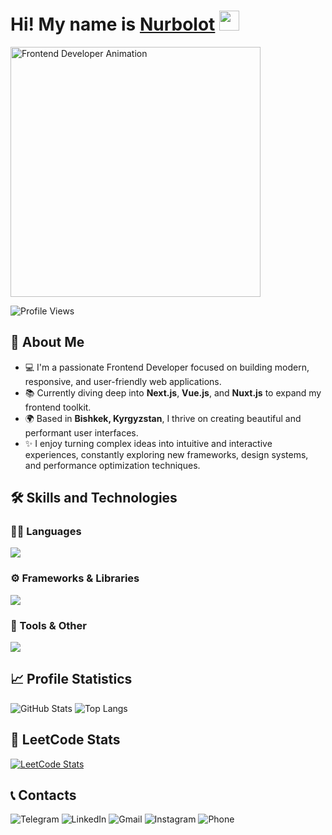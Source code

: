 <h1>
  Hi! My name is <a href="#" target="_blank">Nurbolot</a> 
  <img src="https://github.com/blackcater/blackcater/raw/main/images/Hi.gif" height="32"/>
</h1>

<img src="https://media.giphy.com/media/qgQUggAC3Pfv687qPC/giphy.gif" width="400" alt="Frontend Developer Animation" />

![Profile Views](https://komarev.com/ghpvc/?username=Nurbolot0225&color=blue&style=flat-square)

## 🚀 About Me

- 💻 I'm a passionate Frontend Developer focused on building modern, responsive, and user-friendly web applications.
- 📚 Currently diving deep into **Next.js**, **Vue.js**, and **Nuxt.js** to expand my frontend toolkit.
- 🌍 Based in **Bishkek, Kyrgyzstan**, I thrive on creating beautiful and performant user interfaces.
- ✨ I enjoy turning complex ideas into intuitive and interactive experiences, constantly exploring new frameworks, design systems, and performance optimization techniques.

## 🛠️ Skills and Technologies

### 🧑‍💻 Languages
<p>
  <img src="https://skillicons.dev/icons?i=html,css,js,typescript" />
</p>

### ⚙️ Frameworks & Libraries
<p>
  <img src="https://skillicons.dev/icons?i=react,redux,nextjs,bootstrap,materialui,styledcomponents,sass" />
</p>

### 🧰 Tools & Other
<p>
  <img src="https://skillicons.dev/icons?i=git,webpack,gulp" />
</p>

## 📈 Profile Statistics

![GitHub Stats](https://github-readme-stats.vercel.app/api?username=Nurbolot0225&show_icons=true&theme=radical)
![Top Langs](https://github-readme-stats.vercel.app/api/top-langs/?username=Nurbolot0225&layout=compact&theme=radical)

## 🧠 LeetCode Stats

[![LeetCode Stats](https://leetcard.jacoblin.cool/Nurbolot0225?theme=dark&font=Fira+Code&ext=contest)](https://leetcode.com/Nurbolot0225/)

## 📞 Contacts

<p align="left">
    <a href="https://t.me/Nurbolot25" style="text-decoration: none;" target="_blank">
        <img src="https://img.shields.io/badge/Telegram-2CA5E0?style=for-the-badge&logo=telegram&logoColor=white" alt="Telegram">
    </a>
    <a href="https://linkedin.com/in/nurbolot0225" style="text-decoration: none;" target="_blank">
        <img src="https://img.shields.io/badge/LinkedIn-0077B5?style=for-the-badge&logo=linkedin&logoColor=white" alt="LinkedIn">
    </a>
    <a href="mailto:nurchik0225@gmail.com" style="text-decoration: none;" target="_blank">
        <img src="https://img.shields.io/badge/Email-D14836?style=for-the-badge&logo=gmail&logoColor=white" alt="Gmail">
    </a>
    <a href="https://www.instagram.com/nurbolot__berdibekov/" style="text-decoration: none;" target="_blank">
        <img src="https://img.shields.io/badge/Instagram-E4405F?style=for-the-badge&logo=instagram&logoColor=white" alt="Instagram">
    </a>
    <a href="tel:996501733911" target="_blank" style="text-decoration: none;">
        <img src="https://img.shields.io/badge/Phone-25D366?style=for-the-badge&logo=whatsapp&logoColor=white" alt="Phone">
    </a>
</p>
